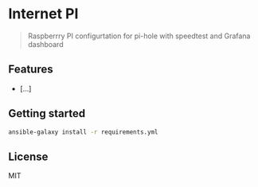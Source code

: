 # Internet PI

> Raspberrry PI configurtation for pi-hole with speedtest and Grafana dashboard

## Features

- [...]

## Getting started

```sh
ansible-galaxy install -r requirements.yml
```

## License

MIT